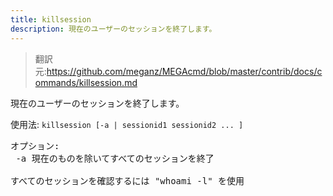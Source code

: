 ```yaml
---
title: killsession
description: 現在のユーザーのセッションを終了します。
---
```


>翻訳元:https://github.com/meganz/MEGAcmd/blob/master/contrib/docs/commands/killsession.md

現在のユーザーのセッションを終了します。

使用法: `killsession [-a | sessionid1 sessionid2 ... ]`
<pre>
オプション:
 -a	現在のものを除いてすべてのセッションを終了

すべてのセッションを確認するには "whoami -l" を使用
</pre>
